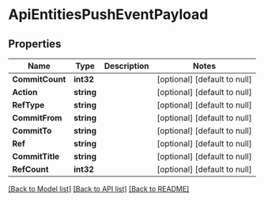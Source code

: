 # ApiEntitiesPushEventPayload

## Properties
Name | Type | Description | Notes
------------ | ------------- | ------------- | -------------
**CommitCount** | **int32** |  | [optional] [default to null]
**Action** | **string** |  | [optional] [default to null]
**RefType** | **string** |  | [optional] [default to null]
**CommitFrom** | **string** |  | [optional] [default to null]
**CommitTo** | **string** |  | [optional] [default to null]
**Ref** | **string** |  | [optional] [default to null]
**CommitTitle** | **string** |  | [optional] [default to null]
**RefCount** | **int32** |  | [optional] [default to null]

[[Back to Model list]](../README.md#documentation-for-models) [[Back to API list]](../README.md#documentation-for-api-endpoints) [[Back to README]](../README.md)


